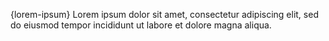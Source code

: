 {lorem-ipsum} Lorem ipsum dolor sit amet, consectetur adipiscing elit, sed do eiusmod tempor incididunt ut labore et dolore magna aliqua.
